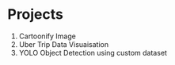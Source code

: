 # Projects

1. Cartoonify Image
2. Uber Trip Data Visuaisation
3. YOLO Object Detection using custom dataset
